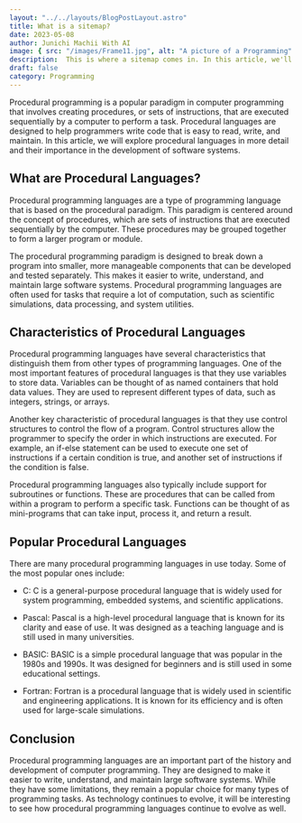 ```yaml
---
layout: "../../layouts/BlogPostLayout.astro"
title: What is a sitemap?
date: 2023-05-08
author: Junichi Machii With AI
image: { src: "/images/Frame11.jpg", alt: "A picture of a Programming" }
description:  This is where a sitemap comes in. In this article, we'll take a closer look at sitemaps and how they can benefit your website.
draft: false
category: Programming
---
```


Procedural programming is a popular paradigm in computer programming that involves creating procedures, or sets of instructions, that are executed sequentially by a computer to perform a task. Procedural languages are designed to help programmers write code that is easy to read, write, and maintain. In this article, we will explore procedural languages in more detail and their importance in the development of software systems.

## What are Procedural Languages?
Procedural programming languages are a type of programming language that is based on the procedural paradigm. This paradigm is centered around the concept of procedures, which are sets of instructions that are executed sequentially by the computer. These procedures may be grouped together to form a larger program or module.

The procedural programming paradigm is designed to break down a program into smaller, more manageable components that can be developed and tested separately. This makes it easier to write, understand, and maintain large software systems. Procedural programming languages are often used for tasks that require a lot of computation, such as scientific simulations, data processing, and system utilities.

## Characteristics of Procedural Languages
Procedural programming languages have several characteristics that distinguish them from other types of programming languages. One of the most important features of procedural languages is that they use variables to store data. Variables can be thought of as named containers that hold data values. They are used to represent different types of data, such as integers, strings, or arrays.

Another key characteristic of procedural languages is that they use control structures to control the flow of a program. Control structures allow the programmer to specify the order in which instructions are executed. For example, an if-else statement can be used to execute one set of instructions if a certain condition is true, and another set of instructions if the condition is false.

Procedural programming languages also typically include support for subroutines or functions. These are procedures that can be called from within a program to perform a specific task. Functions can be thought of as mini-programs that can take input, process it, and return a result.

## Popular Procedural Languages
There are many procedural programming languages in use today. Some of the most popular ones include:

- C: C is a general-purpose procedural language that is widely used for system programming, embedded systems, and scientific applications.

- Pascal: Pascal is a high-level procedural language that is known for its clarity and ease of use. It was designed as a teaching language and is still used in many universities.

- BASIC: BASIC is a simple procedural language that was popular in the 1980s and 1990s. It was designed for beginners and is still used in some educational settings.

- Fortran: Fortran is a procedural language that is widely used in scientific and engineering applications. It is known for its efficiency and is often used for large-scale simulations.

## Conclusion
Procedural programming languages are an important part of the history and development of computer programming. They are designed to make it easier to write, understand, and maintain large software systems. While they have some limitations, they remain a popular choice for many types of programming tasks. As technology continues to evolve, it will be interesting to see how procedural programming languages continue to evolve as well.